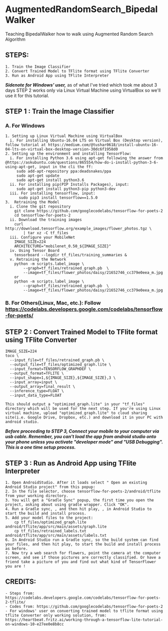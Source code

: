 # AugmentedRandomSearch_BipedalWalker
Teaching BipedalWalker how to walk using Augmented Random Search Algorithm


## STEPS:
    1. Train the Image Classifier
    2. Convert Trained Model to TFlite format using TFlite Converter
    3. Run as Android App using TFlite Interpreter


***Sidenote for Windows' user,*** as of what I've tried which took me about 3 days STEP 2 works only via Linux Virtual Machine using VirtualBox so we'll use it for this tutorial.


## STEP 1 : Train the Image Classifier
  ### A. For Windows
    1. Setting up Linux Virtual Machine using VirtualBox
      i. For installing Ubuntu-16.04 LTS on Virtual Box (Desktop version), follow tutorial at https://medium.com/@tushar0618/install-ubuntu-16-04-lts-on-virtual-box-desktop-version-30dc6f1958d0
    2. Setting up the environment and installing TensorFlow:
      i. For installing Python 3.6 using apt-get following the answer from @https://askubuntu.com/questions/865554/how-do-i-install-python-3-6-using-apt-get, input in the cli the ff:
         sudo add-apt-repository ppa:deadsnakes/ppa
         sudo apt-get update
         sudo apt-get install python3.6
      ii. For installing pip(PIP Installs Packages), input:
         sudo apt-get install python3-pip python3-dev 
      iii. For installing tensorflow, input:
          sudo pip3 install tensorflow==1.5.0
    3.  Retraining the Model
      i. Clone the git repository
        git clone https://github.com/googlecodelabs/tensorflow-for-poets-2
        cd tensorflow-for-poets-2 
      ii. Download the training images
        curl http://download.tensorflow.org/example_images/flower_photos.tgz \
            | tar xz -C tf_files
      iii. Configure your MobileNet
        IMAGE_SIZE=224
        ARCHITECTURE="mobilenet_0.50_${IMAGE_SIZE}"
      iv. Using Tensor Board
        tensorboard --logdir tf_files/training_summaries &
      v. Retraining the Network
        python -m scripts.label_image \
            --graph=tf_files/retrained_graph.pb  \
            --image=tf_files/flower_photos/daisy/21652746_cc379e0eea_m.jpg
        or
        python -m scripts.label_image \
            --graph=tf_files/retrained_graph.pb  \
            --image=tf_files/flower_photos/daisy/21652746_cc379e0eea_m.jpg
            
   ### B. For Others(Linux, Mac, etc.): Follow https://codelabs.developers.google.com/codelabs/tensorflow-for-poets/
   
   
## STEP 2 : Convert Trained Model to TFlite format using TFlite Converter
    IMAGE_SIZE=224
    toco \
      --input_file=tf_files/retrained_graph.pb \
      --output_file=tf_files/optimized_graph.lite \
      --input_format=TENSORFLOW_GRAPHDEF \
      --output_format=TFLITE \
      --input_shape=1,${IMAGE_SIZE},${IMAGE_SIZE},3 \
      --input_array=input \
      --output_array=final_result \
      --inference_type=FLOAT \
      --input_data_type=FLOAT
      
    This should output a "optimized_graph.lite" in your "tf_files" directory which will be used for the next step. If you're using Linux virtual machine, upload "optimized_graph.lite" to cloud sharing site(i.e. Google Drive, Dropbox, etc.) and download it in your PC with android studio. 

***Before proceeding to STEP 3, Connect your mobile to your computer via usb cable. Remember, you can't load the app from android studio onto your phone unless you activate "developer mode" and "USB Debugging". This is a one time setup process.***

## STEP 3 : Run as Android App using TFlite Interpreter
    1. Open AndroidStudio. After it loads select " Open an existing Android Studio project" from this popup:
    2. In the file selector, choose tensorflow-for-poets-2/android/tflite from your working directory.
    3. You will get a "Gradle Sync" popup, the first time you open the project, asking about using gradle wrapper. Click "OK".
    4. Run a Gradle sync, , and then hit play, , in Android Studio to start the build and install process.
    5. Add your model files to the project:
        cp tf_files/optimized_graph.lite android/tflite/app/src/main/assets/graph.lite 
        cp tf_files/retrained_labels.txt android/tflite/app/src/main/assets/labels.txt 
    6. In Android Studio run a Gradle sync, so the build system can find your files, and then hit play, to start the build and install process as before.
    7. Now try a web search for flowers, point the camera at the computer screen, and see if those pictures are correctly classified. Or have a friend take a picture of you and find out what kind of TensorFlower you are !
    
## CREDITS:
    - Steps from: https://codelabs.developers.google.com/codelabs/tensorflow-for-poets-2-tflite/
    - Codes from: https://github.com/googlecodelabs/tensorflow-for-poets-2
    - For windows' user on converting trained model to tflite format using tflite Converter only working solution, from: https://heartbeat.fritz.ai/working-through-a-tensorflow-lite-tutorial-on-windows-10-e27ee0e8b8cc
